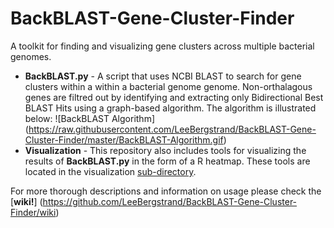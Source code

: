 BackBLAST-Gene-Cluster-Finder
==========================

A toolkit for finding and visualizing gene clusters across multiple bacterial genomes.

- **BackBLAST.py** - A script that uses NCBI BLAST to search for gene clusters within a within a bacterial genome genome. Non-orthalagous genes are filtred out by identifying and extracting only Bidirectional Best BLAST Hits using a graph-based algorithm. The algorithm is illustrated below:
![BackBLAST Algorithm] (https://raw.githubusercontent.com/LeeBergstrand/BackBLAST-Gene-Cluster-Finder/master/BackBLAST-Algorithm.gif)
- **Visualization** - This repository also includes tools for visualizing the results of **BackBLAST.py** in the form of a R heatmap. These tools are located in the visualization [sub-directory](https://github.com/LeeBergstrand/BackBLAST-Gene-Cluster-Finder/tree/master/Visualization).

For more thorough descriptions and information on usage please check the [**wiki!**] (https://github.com/LeeBergstrand/BackBLAST-Gene-Cluster-Finder/wiki)
